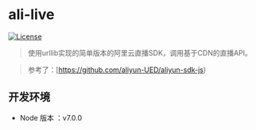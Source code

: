 # ali-live 

[![License](https://img.shields.io/badge/license-MIT-blue.svg?style=flat)](http://opensource.org/licenses/MIT "Feel free to contribute.") 

> 使用urllib实现的简单版本的阿里云直播SDK，调用基于CDN的直播API。

> 参考了：[https://github.com/aliyun-UED/aliyun-sdk-js)  


## 开发环境

- Node 版本    ：v7.0.0
